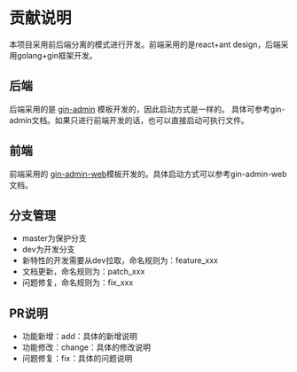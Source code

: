 # 贡献说明
本项目采用前后端分离的模式进行开发。前端采用的是react+ant design，后端采用golang+gin框架开发。

## 后端

后端采用的是 [gin-admin](https://github.com/LyricTian/gin-admin) 模板开发的，因此启动方式是一样的。
具体可参考gin-admin文档。如果只进行前端开发的话，也可以直接启动可执行文件。

## 前端

前端采用的 [gin-admin-web](https://github.com/LyricTian/gin-admin-react/tree/ts-master)模板开发的。具体启动方式可以参考gin-admin-web文档。


## 分支管理
- master为保护分支
- dev为开发分支
- 新特性的开发需要从dev拉取，命名规则为：feature_xxx
- 文档更新，命名规则为：patch_xxx
- 问题修复，命名规则为：fix_xxx

## PR说明

- 功能新增：add：具体的新增说明
- 功能修改：change：具体的修改说明
- 问题修复：fix：具体的问题说明
